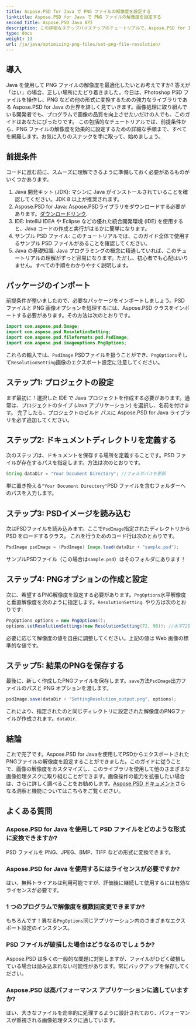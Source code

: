 ```yaml
---
title: Aspose.PSD for Java で PNG ファイルの解像度を設定する
linktitle: Aspose.PSD for Java で PNG ファイルの解像度を設定する
second_title: Aspose.PSD Java API
description: この詳細なステップバイステップのチュートリアルで、Aspose.PSD for Java を使用して PNG ファイルの解像度を設定する方法を学びます。すぐに画像を最適化できます。
type: docs
weight: 13
url: /ja/java/optimizing-png-files/set-png-file-resolution/
---
```

## 導入
Java を使用して PNG ファイルの解像度を最適化したいとお考えですか? 答えが「はい」の場合、正しい場所にたどり着きました。今日は、Photoshop PSD ファイルを操作し、PNG などの他の形式に変換するための強力なライブラリである Aspose.PSD for Java の世界を詳しく見ていきます。画像処理に取り組んでいる開発者でも、プログラムで画像の品質を向上させたいだけの人でも、このガイドはあなたにぴったりです。 
この包括的なチュートリアルでは、前提条件から、PNG ファイルの解像度を効果的に設定するための詳細な手順まで、すべてを網羅します。お気に入りのスナックを手に取って、始めましょう。
## 前提条件
 
コードに進む前に、スムーズに理解できるように準備しておく必要があるものがいくつかあります。
1. Java 開発キット (JDK): マシンに Java がインストールされていることを確認してください。JDK 8 以上が推奨されます。
2.  Aspose.PSD for Java: Aspose.PSDライブラリをダウンロードする必要があります。[ダウンロードリンク](https://releases.aspose.com/psd/java/).
3. IDE: IntelliJ IDEA や Eclipse などの優れた統合開発環境 (IDE) を使用すると、Java コードの作成と実行がはるかに簡単になります。
4. サンプル PSD ファイル: このチュートリアルでは、このガイド全体で使用するサンプル PSD ファイルがあることを確認してください。
5. Java の基礎知識: Java プログラミングの概念に精通していれば、このチュートリアルの理解がずっと容易になります。ただし、初心者でも心配はいりません。すべての手順をわかりやすく説明します。
## パッケージのインポート
前提条件が整いましたので、必要なパッケージをインポートしましょう。PSD ファイルと PNG 画像オプションを処理するには、Aspose.PSD クラスをインポートする必要があります。その方法は次のとおりです。
```java
import com.aspose.psd.Image;
import com.aspose.psd.ResolutionSetting;
import com.aspose.psd.fileformats.psd.PsdImage;
import com.aspose.psd.imageoptions.PngOptions;
```
これらの輸入では、`PsdImage` PSDファイルを扱うことができ、`PngOptions`そして`ResolutionSetting`画像のエクスポート設定に注意してください。
## ステップ1: プロジェクトの設定
まず最初に！選択した IDE で Java プロジェクトを作成する必要があります。通常は、プロジェクトのタイプ (Java アプリケーション) を選択し、名前を付けます。 
完了したら、プロジェクトのビルド パスに Aspose.PSD for Java ライブラリを必ず追加してください。
## ステップ2: ドキュメントディレクトリを定義する
次のステップは、ドキュメントを保存する場所を定義することです。PSD ファイルが存在するパスを指定します。方法は次のとおりです。
```java
String dataDir = "Your Document Directory"; //フォルダパスを更新
```
単に置き換える`"Your Document Directory"`PSD ファイルを含むフォルダーへのパスを入力します。 
## ステップ3: PSDイメージを読み込む
次はPSDファイルを読み込みます。ここで`PsdImage`指定されたディレクトリから PSD をロードするクラス。 
これを行うためのコード行は次のとおりです。
```java
PsdImage psdImage = (PsdImage) Image.load(dataDir + "sample.psd");
```
サンプルPSDファイル（この場合は`sample.psd`）はそのフォルダにあります！
## ステップ4: PNGオプションの作成と設定
次に、希望するPNG解像度を設定する必要があります。`PngOptions`水平解像度と垂直解像度を次のように指定します。`ResolutionSetting`.
やり方は次のとおりです:
```java
PngOptions options = new PngOptions();
options.setResolutionSettings(new ResolutionSetting(72, 96)); //水平72DPI、垂直96DPI
```
必要に応じて解像度の値を自由に調整してください。上記の値は Web 画像の標準的な値です。
## ステップ5: 結果のPNGを保存する
最後に、新しく作成したPNGファイルを保存します。`save`方法`PsdImage`出力ファイルのパスと PNG オプションを渡します。
```java
psdImage.save(dataDir + "SettingResolution_output.png", options);
```
これにより、指定されたのと同じディレクトリに設定された解像度のPNGファイルが作成されます。`dataDir`.
## 結論
これで完了です。Aspose.PSD for Javaを使用してPSDからエクスポートされたPNGファイルの解像度を設定することができました。このガイドに従うことで、画像の解像度をカスタマイズし、このライブラリを使用して他のさまざまな画像処理タスクに取り組むことができます。画像操作の能力を拡張したい場合は、さらに詳しく調べることをお勧めします。[Aspose.PSD ドキュメント](https://reference.aspose.com/psd/java/)さらなる洞察と機能についてはこちらをご覧ください。

## よくある質問
### Aspose.PSD for Java を使用して PSD ファイルをどのような形式に変換できますか?
PSD ファイルを PNG、JPEG、BMP、TIFF などの形式に変換できます。
### Aspose.PSD for Java を使用するにはライセンスが必要ですか?
はい、無料トライアルは利用可能ですが、評価後に継続して使用するには有効なライセンスが必要です。
### 1 つのプログラムで解像度を複数回変更できますか?
もちろんです！異なる`PngOptions`同じアプリケーション内のさまざまなエクスポート設定のインスタンス。
### PSD ファイルが破損した場合はどうなるのでしょうか?
Aspose.PSD は多くの一般的な問題に対処しますが、ファイルがひどく破損している場合は読み込まれない可能性があります。常にバックアップを保存してください。
### Aspose.PSD は高パフォーマンス アプリケーションに適していますか?
はい、大きなファイルを効率的に処理するように設計されており、パフォーマンスが重視される画像処理タスクに適しています。